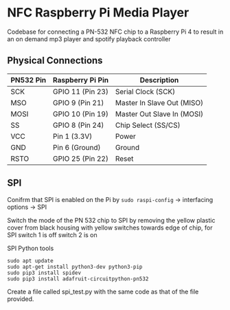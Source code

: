 # NFC Raspberry Pi Media Player
Codebase for connecting a PN-532 NFC chip to a Raspberry Pi 4 to result in an on demand mp3 player and spotify playback controller

## Physical Connections
| **PN532 Pin** |	**Raspberry Pi Pin** | **Description** |
| --------- | ----------- | ---------- |
|SCK |	GPIO 11 (Pin 23) | Serial Clock (SCK)|
|MSO | GPIO 9 (Pin 21) | Master In Slave Out (MISO) |
|MOSI	| GPIO 10 (Pin 19) | Master Out Slave In (MOSI) |
|SS	| GPIO 8 (Pin 24)	| Chip Select (SS/CS) |
|VCC	| Pin 1 (3.3V)	| Power |
|GND	| Pin 6 (Ground)	| Ground |
|RSTO	| GPIO 25 (Pin 22) |	Reset |



## SPI 
Conifrm that SPI is enabled on the Pi by
`sudo raspi-config` -> interfacing options -> SPI 

Switch the mode of the PN 532 chip to SPI by removing the yellow plastic cover from black housing with yellow switches towards edge of chip, for SPI switch 1 is off switch 2 is on

SPI Python tools 
```
sudo apt update
sudo apt-get install python3-dev python3-pip
sudo pip3 install spidev
sudo pip3 install adafruit-circuitpython-pn532
```
Create a file called spi_test.py with the same code as that of the file provided.

